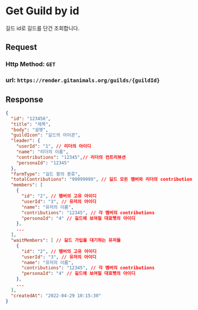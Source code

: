# Get Guild by id

길드 id로 길드를 단건 조회합니다.

## Request
### Http Method: `GET`
### url: `https://render.gitanimals.org/guilds/{guildId}`

## Response

```json
{
  "id": "123456",
  "title": "제목",
  "body": "설명",
  "guildIcon": "길드의 아이콘",
  "leader": {
    "userId": "1", // 리더의 아이디
    "name": "리더의 이름",
    "contributions": "12345",// 리더의 컨트리뷰션
    "personaId": "12345"
  },
  "farmType": "길드 팜의 종류",
  "totalContributions": "99999999", // 길드 모든 멤버와 리더의 contributions 총합
  "members": [
    {
      "id": "2", // 멤버의 고유 아이디
      "userId": "3", // 유저의 아이디
      "name": "유저의 이름",
      "contributions": "12345", // 각 멤버의 contributions 
      "personaId": "4" // 길드에 보여질 대표펫의 아이디
    },
    ...
  ],
  "waitMembers": [ // 길드 가입을 대기하는 유저들
    {
      "id": "2", // 멤버의 고유 아이디
      "userId": "3", // 유저의 아이디
      "name": "유저의 이름",
      "contributions": "12345", // 각 멤버의 contributions 
      "personaId": "4" // 길드에 보여질 대표펫의 아이디
    },
    ...
  ],
  "createdAt": "2022-04-29 10:15:30"
}
```
